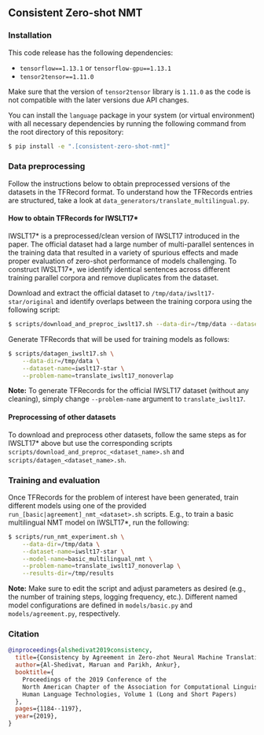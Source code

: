 ## Consistent Zero-shot NMT

### Installation

This code release has the following dependencies:

- `tensorflow==1.13.1` or `tensorflow-gpu==1.13.1`
- `tensor2tensor==1.11.0`

Make sure that the version of `tensor2tensor` library is `1.11.0` as the code
is not compatible with the later versions due API changes.

You can install the `language` package in your system (or virtual environment)
with all necessary dependencies by running the following command from the root
directory of this repository:

```bash
$ pip install -e ".[consistent-zero-shot-nmt]"
```

### Data preprocessing

Follow the instructions below to obtain preprocessed versions of the datasets
in the TFRecord format. To understand how the TFRecords entries are structured,
take a look at `data_generators/translate_multilingual.py`.

#### How to obtain TFRecords for IWSLT17*

IWSLT17* is a preprocessed/clean version of IWSLT17 introduced in the paper.
The official dataset had a large number of multi-parallel sentences in the
training data that resulted in a variety of spurious effects and made proper
evaluation of zero-shot performance of models challenging. To construct IWSLT17*,
we identify identical sentences across different training parallel corpora and
remove duplicates from the dataset.
 
Download and extract the official dataset to `/tmp/data/iwslt17-star/original`
and identify overlaps between the training corpora using the following script:
```bash
$ scripts/download_and_preproc_iwslt17.sh --data-dir=/tmp/data --dataset-name=iwslt17-star
```
Generate TFRecords that will be used for training models as follows:
```bash
$ scripts/datagen_iwslt17.sh \
    --data-dir=/tmp/data \
    --dataset-name=iwslt17-star \
    --problem-name=translate_iwslt17_nonoverlap
```
**Note:** To generate TFRecords for the official IWSLT17 dataset (without any cleaning),
simply change `--problem-name` argument to `translate_iwslt17`. 

#### Preprocessing of other datasets

To download and preprocess other datasets, follow the same steps as for IWSLT17*
above but use the corresponding scripts `scripts/download_and_preproc_<dataset_name>.sh`
and `scripts/datagen_<dataset_name>.sh`.

### Training and evaluation

Once TFRecords for the problem of interest have been generated, train different
models using one of the provided `run_[basic|agreement]_nmt_<dataset>.sh` scripts.
E.g., to train a basic multilingual NMT model on IWSLT17*, run the following:
```bash
$ scripts/run_nmt_experiment.sh \
    --data-dir=/tmp/data \
    --dataset-name=iwslt17-star \
    --model-name=basic_multilingual_nmt \
    --problem-name=translate_iwslt17_nonoverlap \
    --results-dir=/tmp/results
```
**Note:** Make sure to edit the script and adjust parameters as desired
(e.g., the number of training steps, logging frequency, etc.).
Different named model configurations are defined in `models/basic.py` and
`models/agreement.py`, respectively. 

### Citation

```bibtex
@inproceedings{alshedivat2019consistency,
  title={Consistency by Agreement in Zero-zhot Neural Machine Translation},
  author={Al-Shedivat, Maruan and Parikh, Ankur},
  booktitle={
    Proceedings of the 2019 Conference of the 
    North American Chapter of the Association for Computational Linguistics: 
    Human Language Technologies, Volume 1 (Long and Short Papers)
  },
  pages={1184--1197},
  year={2019},
}
```